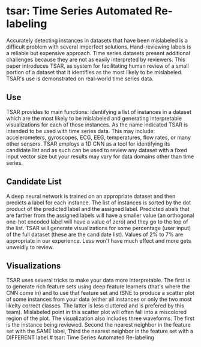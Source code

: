 # tsar: Time Series Automated Re-labeling

Accurately detecting instances in datasets that have been mislabeled is a difficult problem with several imperfect solutions. Hand-reviewing labels is a reliable but expensive approach. Time series datasets present additional challenges because they are not as easily interpreted by reviewers. This paper introduces TSAR, as system for facilitating human review of a small portion of a dataset that it identifies as the most likely to be mislabeled. TSAR's use is demonstrated on real-world time series data.

## Use
TSAR provides to main functions: identifying a list of instances in a dataset which are the most likely to be mislabeled and generating interpretable visualizations for each of those instances. As the name indicated TSAR is intended to be used with time series data. This may include: accelerometers, gyroscopes, ECG, EEG, temperatures, flow rates, or many other sensors. TSAR employs a 1D CNN as a tool for identifying its candidate list and as such can be used to review any dataset with a fixed input vector size but your results may vary for data domains other than time series.

## Candidate List
A deep neural network is trained on an appropriate dataset and then predicts a label for each instance. The list of instances is sorted by the dot product of the predicted label and the assigned label. Predicted abels that are farther from the assigned labels will have a smaller value (an orthogonal one-hot encoded label will have a value of zero) and they go to the top of the list. TSAR will generate visualizations for some percentage (user input) of the full dataset (these are the candidate list). Values of 2% to 7% are appropriate in our experience. Less won't have much effect and more gets unweidly to review.

## Visualizations
TSAR uses several tricks to make your data more interpretable. The first is to generate rich feature sets using deep feature learners (that's where the CNN come in) and to use that feature set and tSNE to produce a scatter plot of some instances from your data (either all instances or only the two most likelty correct classes. The latter is less cluttered and is prefered by this team). Mislabeled point in this scatter plot will often fall into a miscolored region of the plot. The visualization also includes three waveforms. The first is the instance being reviewed. Second the nearest neighbor in the feature set with the SAME label, Third the nearest neighbor in the feature set with a DIFFERENT label.# tsar: Time Series Automated Re-labeling
